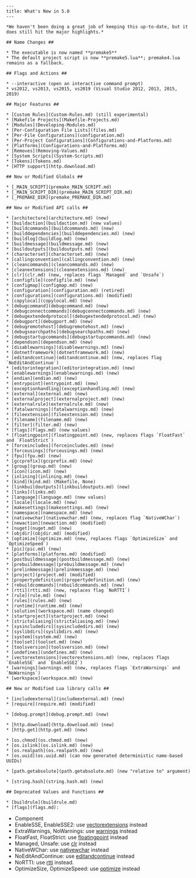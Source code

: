 	---
	title: What's New in 5.0
	---
	
	*We haven't been doing a great job of keeping this up-to-date, but it does still hit the major highlights.*
	
	## Name Changes ##
	
	* The executable is now named **premake5**
	* The default project script is now **premake5.lua**; premake4.lua remains as a fallback.
	
	## Flags and Actions ##
	
	* --interactive (open an interactive command prompt)
	* vs2012, vs2013, vs2015, vs2019 (Visual Studio 2012, 2013, 2015, 2019)
	
	## Major Features ##
	
	* [Custom Rules](Custom-Rules.md) (still experimental)
	* [Makefile Projects](Makefile-Projects.md)
	* [Modules](Developing-Modules.md)
	* [Per-Configuration File Lists](files.md)
	* [Per-File Configurations](configuration.md)
	* [Per-Project Configurations](Configurations-and-Platforms.md)
	* [Platforms](Configurations-and-Platforms.md)
	* [Removes](Removing-Values.md)
	* [System Scripts](System-Scripts.md)
	* [Tokens](Tokens.md)
	* [HTTP support](http.download.md)
	
	## New or Modified Globals ##
	
	* [_MAIN_SCRIPT](premake_MAIN_SCRIPT.md)
	* [_MAIN_SCRIPT_DIR](premake_MAIN_SCRIPT_DIR.md)
	* [_PREMAKE_DIR](premake_PREMAKE_DIR.md)
	
	## New or Modified API calls ##
	
	* [architecture](architecture.md) (new)
	* [buildaction](buildaction.md) (new values)
	* [buildcommands](buildcommands.md) (new)
	* [builddependencies](builddependencies.md) (new)
	* [buildlog](buildlog.md) (new)
	* [buildmessage](buildmessage.md) (new)
	* [buildoutputs](buildoutputs.md) (new)
	* [characterset](characterset.md) (new)
	* [callingconvention](callingconvention.md) (new)
	* [cleancommands](cleancommands.md) (new)
	* [cleanextensions](cleanextensions.md) (new)
	* [clr](clr.md) (new, replaces flags `Managed` and `Unsafe`)
	* [configfile](configfile.md) (new)
	* [configmap](configmap.md) (new)
	* [configuration](configuration.md) (retired)
	* [configurations](configurations.md) (modified)
	* [copylocal](copylocal.md) (new)
	* [debugcommand](debugcommand.md) (new)
	* [debugconnectcommands](debugconnectcommands.md) (new)
	* [debugextendedprotocol](debugextendedprotocol.md) (new)
	* [debugport](debugport.md) (new)
	* [debugremotehost](debugremotehost.md) (new)
	* [debugsearchpaths](debugsearchpaths.md) (new)
	* [debugstartupcommands](debugstartupcommands.md) (new)
	* [dependson](dependson.md) (new)
	* [disablewarnings](disablewarnings.md) (new)
	* [dotnetframework](dotnetframework.md) (new)
	* [editandcontinue](editandcontinue.md) (new, replaces flag `NoEditAndContinue`)
	* [editorintegration](editorintegration.md) (new)
	* [enablewarnings](enablewarnings.md) (new)
	* [endian](endian.md) (new)
	* [entrypoint](entrypoint.md) (new)
	* [exceptionhandling](exceptionhandling.md) (new)
	* [external](external.md) (new)
	* [externalproject](externalproject.md) (new)
	* [externalrule](externalrule.md) (new)
	* [fatalwarnings](fatalwarnings.md) (new)
	* [fileextension](fileextension.md) (new)
	* [filename](filename.md) (new)
	* [filter](filter.md) (new)
	* [flags](flags.md) (new values)
	* [floatingpoint](floatingpoint.md) (new, replaces flags `FloatFast` and `FloatStrict`)
	* [forceincludes](forceincludes.md) (new)
	* [forceusings](forceusings.md) (new)
	* [fpu](fpu.md) (new)
	* [gccprefix](gccprefix.md) (new)
	* [group](group.md) (new)
	* [icon](icon.md) (new)
	* [inlining](inlining.md) (new)
	* [kind](kind.md) (Makefile, None)
	* [linkbuildoutputs](linkbuildoutputs.md) (new)
	* [links](links.md)
	* [language](language.md) (new values)
	* [locale](locale.md) (new)
	* [makesettings](makesettings.md) (new)
	* [namespace](namespace.md) (new)
	* [nativewchar](nativewchar.md) (new, replaces flag `NativeWChar`)
	* [newaction](newaction.md) (modified)
	* [nuget](nuget.md) (new)
	* [objdir](objdir.md) (modified)
	* [optimize](optimize.md) (new, replaces flags `OptimizeSize` and `OptimizeSpeed`)
	* [pic](pic.md) (new)
	* [platforms](platforms.md) (modified)
	* [postbuildmessage](postbuildmessage.md) (new)
	* [prebuildmessage](prebuildmessage.md) (new)
	* [prelinkmessage](prelinkmessage.md) (new)
	* [project](project.md) (modified)
	* [propertydefinition](propertydefinition.md) (new)
	* [rebuildcommands](rebuildcommands.md) (new)
	* [rtti](rtti.md) (new, replaces flag `NoRTTI`)
	* [rule](rule.md) (new)
	* [rules](rules.md) (new)
	* [runtime](runtime.md) (new)
	* [solution](workspace.md) (name changed)
	* [startproject](startproject.md) (new)
	* [strictaliasing](strictaliasing.md) (new)
	* [sysincludedirs](sysincludedirs.md) (new)
	* [syslibdirs](syslibdirs.md) (new)
	* [system](system.md) (new)
	* [toolset](toolset.md) (new)
	* [toolsversion](toolsversion.md) (new)
	* [undefines](undefines.md) (new)
	* [vectorextensions](vectorextensions.md) (new, replaces flags `EnableSSE` and `EnableSSE2`)
	* [warnings](warnings.md) (new, replaces flags `ExtraWarnings` and `NoWarnings`)
	* [workspace](workspace.md) (new)
	
	## New or Modified Lua library calls ##
	
	* [includeexternal](includeexternal.md) (new)
	* [require](require.md) (modified)
	
	* [debug.prompt](debug.prompt.md) (new)
	
	* [http.download](http.download.md) (new)
	* [http.get](http.get.md) (new)
	
	* [os.chmod](os.chmod.md) (new)
	* [os.islink](os.islink.md) (new)
	* [os.realpath](os.realpath.md) (new)
	* [os.uuid](os.uuid.md) (can now generated deterministic name-based UUIDs)
	
	* [path.getabsolute](path.getabsolute.md) (new "relative to" argument)
	
	* [string.hash](string.hash.md) (new)
	
	## Deprecated Values and Functions ##
	
	* [buildrule](buildrule.md)
	* [flags](flags.md):
* Component
* EnableSSE, EnableSSE2: use [vectorextensions](vectorextensions.md) instead
* ExtraWarnings, NoWarnings: use [warnings](warnings.md) instead
* FloatFast, FloatStrict: use [floatingpoint](floatingpoint.md) instead
* Managed, Unsafe: use [clr](clr.md) instead
* NativeWChar: use [nativewchar](nativewchar.md) instead
* NoEditAndContinue: use [editandcontinue](editandcontinue.md) instead
* NoRTTI: use [rtti](rtti.md) instead.
* OptimizeSize, OptimizeSpeed: use [optimize](optimize.md) instead
	